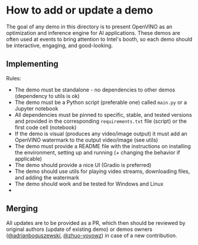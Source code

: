 # How to add or update a demo

The goal of any demo in this directory is to present OpenVINO as an optimization and inference engine for AI applications. These demos are often used at events to bring attention to Intel's booth, so each demo should be interactive, engaging, and good-looking. 

## Implementing

Rules:
- The demo must be standalone - no dependencies to other demos (dependency to utils is ok)
- The demo must be a Python script (preferable one) called `main.py` or a Jupyter notebook
- All dependencies must be pinned to specific, stable, and tested versions and provided in the corresponding `requirements.txt` file (script) or the first code cell (notebook) 
- If the demo is visual (produces any video/image output) it must add an OpenVINO watermark to the output video/image (see utils)
- The demo must provide a README file with the instructions on installing the environment, setting up and running (+ changing the behavior if applicable)
- The demo should provide a nice UI (Gradio is preferred)
- The demo should use utils for playing video streams, downloading files, and adding the watermark
- The demo should work and be tested for Windows and Linux
- 
## Merging

All updates are to be provided as a PR, which then should be reviewed by original authors (update of existing demo) or demos owners ([@adrianboguszewski](https://github.com/adrianboguszewski), [@zhuo-yoyowz](https://github.com/zhuo-yoyowz)) in case of a new contribution.

